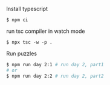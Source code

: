 Install typescript
```
$ npm ci
```

run tsc compiler in watch mode
```
$ npx tsc -w -p .
```

Run puzzles
```sh
$ npm run day 2:1 # run day 2, part1
# or
$ npm run day 2:2 # run day 2, part2
```
